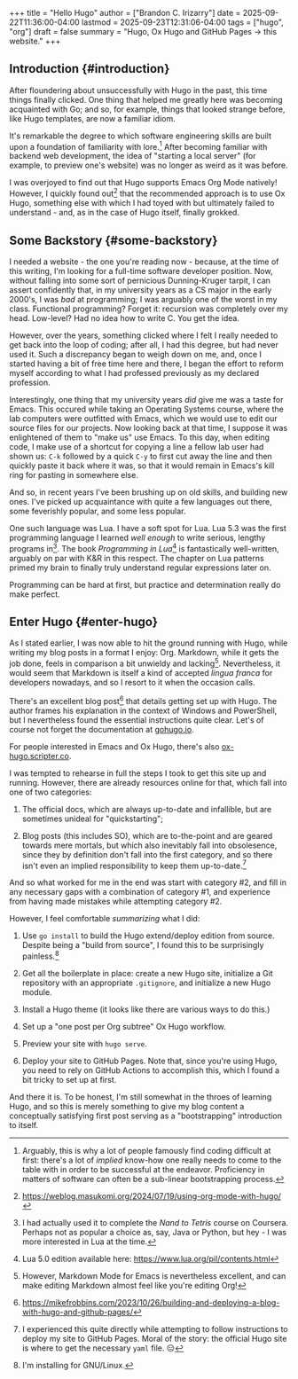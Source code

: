+++
title = "Hello Hugo"
author = ["Brandon C. Irizarry"]
date = 2025-09-22T11:36:00-04:00
lastmod = 2025-09-23T12:31:06-04:00
tags = ["hugo", "org"]
draft = false
summary = "Hugo, Ox Hugo and GitHub Pages → this website."
+++

## Introduction {#introduction}

After floundering about unsuccessfully with Hugo in the past, this
time things finally clicked. One thing that helped me greatly here
was becoming acquainted with Go; and so, for example, things that
looked strange before, like Hugo templates, are now a familiar
idiom.

It's remarkable the degree to which software engineering skills are
built upon a foundation of familiarity with lore.[^fn:1] After
becoming familiar with backend web development, the idea of
"starting a local server" (for example, to preview one's website)
was no longer as weird as it was before.

I was overjoyed to find out that Hugo supports Emacs Org Mode
natively! However, I quickly found out[^fn:2] that the recommended
approach is to use Ox Hugo, something else with which I had toyed
with but ultimately failed to understand - and, as in the case of
Hugo itself, finally grokked.


## Some Backstory {#some-backstory}

I needed a website - the one you're reading now - because, at the
time of this writing, I'm looking for a full-time software
developer position.  Now, without falling into some sort of
pernicious Dunning-Kruger tarpit, I can assert confidently that, in
my university years as a CS major in the early 2000's, I was _bad_
at programming; I was arguably one of the worst in my
class. Functional programming? Forget it: recursion was completely
over my head. Low-level? Had no idea how to write C. You get the
idea.

However, over the years, something clicked where I felt I really
needed to get back into the loop of coding; after all, I had this
degree, but had never used it. Such a discrepancy began to weigh
down on me, and, once I started having a bit of free time here and
there, I began the effort to reform myself according to what I had
professed previously as my declared profession.

Interestingly, one thing that my university years _did_ give me was
a taste for Emacs. This occured while taking an Operating Systems
course, where the lab computers were outfitted with Emacs, which we
would use to edit our source files for our projects. Now looking
back at that time, I suppose it was enlightened of them to "make
us" use Emacs. To this day, when editing code, I make use of a
shortcut for copying a line a fellow lab user had shown us: `C-k`
followed by a quick `C-y` to first cut away the line and then
quickly paste it back where it was, so that it would remain in
Emacs's kill ring for pasting in somewhere else.

And so, in recent years I've been brushing up on old skills, and
building new ones. I've picked up acquaintance with quite a few
languages out there, some feverishly popular, and some less
popular.

One such language was Lua. I have a soft spot for Lua. Lua 5.3 was
the first programming language I learned _well enough_ to write
serious, lengthy programs in[^fn:3]. The book _Programming in Lua_[^fn:4] is
fantastically well-written, arguably on par with K&amp;R in this
respect. The chapter on Lua patterns primed my brain to finally
truly understand regular expressions later on.

Programming can be hard at first, but practice and determination
really do make perfect.


## Enter Hugo {#enter-hugo}

As I stated earlier, I was now able to hit the ground running with
Hugo, while writing my blog posts in a format I enjoy:
Org. Markdown, while it gets the job done, feels in comparison a
bit unwieldy and lacking[^fn:5]. Nevertheless, it would seem that Markdown
is itself a kind of accepted _lingua franca_ for developers
nowadays, and so I resort to it when the occasion calls.

There's an excellent blog post[^fn:6] that details getting set up
with Hugo. The author frames his explanation in the context of
Windows and PowerShell, but I nevertheless found the essential
instructions quite clear. Let's of course not forget the
documentation at [gohugo.io](https://gohugo.io).

For people interested in Emacs and Ox Hugo, there's also
[ox-hugo.scripter.co](https://ox-hugo.scripter.co/).

I was tempted to rehearse in full the steps I took to get this site
up and running. However, there are already resources online for
that, which fall into one of two categories:

1.  The official docs, which are always up-to-date and infallible,
    but are sometimes unideal for "quickstarting";

2.  Blog posts (this includes SO), which are to-the-point and are
    geared towards mere mortals, but which also inevitably fall into
    obsolesence, since they by definition don't fall into the first
    category, and so there isn't even an implied responsibility to
    keep them up-to-date.[^fn:7]

And so what worked for me in the end was start with category #2,
and fill in any necessary gaps with a combination of category #1,
and experience from having made mistakes while attempting category
\#2.

However, I feel comfortable _summarizing_ what I did:

1.  Use `go install` to build the Hugo extend/deploy edition from
    source. Despite being a "build from source", I found this to be
    surprisingly painless.[^fn:8]

2.  Get all the boilerplate in place: create a new Hugo site,
    initialize a Git repository with an appropriate `.gitignore`,
    and initialize a new Hugo module.

3.  Install a Hugo theme (it looks like there are various ways to do
    this.)

4.  Set up a "one post per Org subtree" Ox Hugo workflow.

5.  Preview your site with `hugo serve`.

6.  Deploy your site to GitHub Pages. Note that, since you're using
    Hugo, you need to rely on GitHub Actions to accomplish this,
    which I found a bit tricky to set up at first.

And there it is. To be honest, I'm still somewhat in the throes of
learning Hugo, and so this is merely something to give my blog
content a conceptually satisfying first post serving as a
"bootstrapping" introduction to itself.

[^fn:1]: Arguably, this is why a lot of people famously find coding
    difficult at first: there's a lot of _implied_ know-how one really
    needs to come to the table with in order to be successful at the
    endeavor. Proficiency in matters of software can often be a sub-linear
    bootstrapping process.
[^fn:2]: <https://weblog.masukomi.org/2024/07/19/using-org-mode-with-hugo/>
[^fn:3]: I had actually used it to complete the _Nand to Tetris_ course
    on Coursera. Perhaps not as popular a choice as, say, Java or Python,
    but hey - I was more interested in Lua at the time.
[^fn:4]: Lua 5.0 edition available here: <https://www.lua.org/pil/contents.html>
[^fn:5]: However, Markdown Mode for Emacs is nevertheless excellent, and
    can make editing Markdown almost feel like you're editing Org!
[^fn:6]: <https://mikefrobbins.com/2023/10/26/building-and-deploying-a-blog-with-hugo-and-github-pages/>
[^fn:7]: I experienced this quite directly while attempting to follow
    instructions to deploy my site to GitHub Pages. Moral of the story:
    the official Hugo site is where to get the necessary `yaml` file. 😑
[^fn:8]: I'm installing for GNU/Linux.
